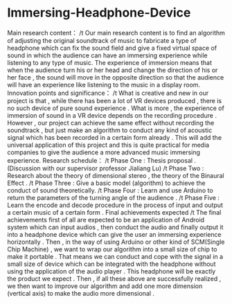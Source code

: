 # Immersing-Headphone-Device
Main research content：
/t  Our main research content is to find an algorithm of adjusting the original soundtrack of music to fabricate a type of headphone which can fix the sound field and give a fixed virtual space of sound in which the audience can have an immersing experience while listening to any type of music. The experience of immersion means that when the audience turn his or her head and change the direction of his or her face , the sound will move in the opposite direction so that the audience will have an experience like listening to the music in a display room.
Innovation points and significance：
/t  What is creative and new in our project is that , while there has been a lot of VR devices produced , there is no such device of pure sound experience . What is more , the experience of immersion of sound in a VR device depends on the recording procedure . However , our project can achieve the same effect without recording the soundtrack , but just make an algorithm to conduct any kind of acoustic signal which has been recorded in a certain form already . This will add the universal application of this project and this is quite practical for media companies to give the audience a more advanced music immersing experience.
Research schedule：
/t  Phase One : Thesis proposal . (Discussion with our supervisor professor Jialiang Lu)
/t  Phase Two : Research about the theory of dimensional stereo , the theory of 
             the Binaural Effect .
/t  Phase Three : Give a basic model (algorithm) to achieve the conduct of sound
              theoretically.
/t  Phase Four : Learn and use Arduino to return the parameters of the turning angle
             of the audience .
/t  Phase Five : Learn the encode and decode procedure in the process of input and
            output a certain music of a certain form . 
Final achievements expected
/t  The final achievements first of all are expected to be an application of Android system which can input audios , then conduct the audio and finally output it into a headphone device which can give the user an immersing experience horizontally . Then , in the way of using Arduino or other kind of SCM(Single Chip Machine) , we want to wrap our algorithm into a small size of chip to make it portable . That means we can conduct and cope with the signal in a small size of device which can be integrated with the headphone without using the application of the audio player . This headphone will be exactly the product we expect . Then , if all these above are successfully realized , we then want to improve our algorithm and add one more dimension (vertical axis) to make the audio more dimensional .

